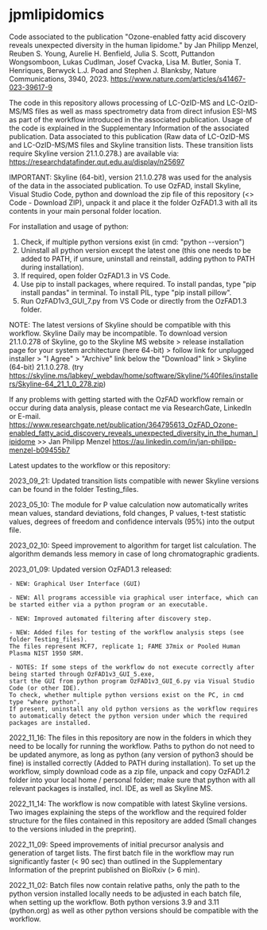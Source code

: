 # jpmlipidomics

Code associated to the publication "Ozone-enabled fatty acid discovery reveals unexpected diversity in the human lipidome." by 
Jan Philipp Menzel, Reuben S. Young, Aurelie H. Benfield, Julia S. Scott, Puttandon Wongsomboon, Lukas Cudlman, Josef Cvacka, Lisa M. Butler, Sonia T. Henriques, Berwyck L.J. Poad and Stephen J. Blanksby, Nature Communications, 3940, 2023.
https://www.nature.com/articles/s41467-023-39617-9

The code in this repository allows processing of LC-OzID-MS and LC-OzID-MS/MS files as well as mass spectrometry data from direct infusion ESI-MS as part of the workflow introduced in the associated publication. Usage of the code is explained in the Supplementary Information of the associated publication.
Data associated to this publication (Raw data of LC-OzID-MS and LC-OzID-MS/MS files and Skyline transition lists. These transition lists require Skyline version 21.1.0.278.) are available via:
https://researchdatafinder.qut.edu.au/display/n25697

IMPORTANT: Skyline (64-bit), version 21.1.0.278 was used for the analysis of the data in the associated publication. To use OzFAD, install Skyline, Visual Studio Code, python and download the zip file of this repository (<> Code - Download ZIP), unpack it and place it the folder OzFAD1.3 with all its contents in your main personal folder location.

For installation and usage of python: 
1) Check, if multiple python versions exist (in cmd: "python --version")
2) Uninstall all python version except the latest one (this one needs to be added to PATH, if unsure, uninstall and reinstall, adding python to PATH during installation).
3) If required, open folder OzFAD1.3 in VS Code.
4) Use pip to install packages, where required. To install pandas, type "pip install pandas" in terminal. To install PIL, type "pip install pillow".
5) Run OzFAD1v3_GUI_7.py from VS Code or directly from the OzFAD1.3 folder.

NOTE: The latest versions of Skyline should be compatible with this workflow. Skyline Daily may be incompatible. To download version 21.1.0.278 of Skyline, go to the Skyline MS website > release installation page for your system architecture (here 64-bit) > follow link for unplugged installer > "I Agree" > "Archive" link below the "Download" link > Skyline (64-bit) 21.1.0.278. (try https://skyline.ms/labkey/_webdav/home/software/Skyline/%40files/installers/Skyline-64_21_1_0_278.zip)

If any problems with getting started with the OzFAD workflow remain or occur during data analysis, please contact me via ResearchGate, LinkedIn or E-mail.
https://www.researchgate.net/publication/364795613_OzFAD_Ozone-enabled_fatty_acid_discovery_reveals_unexpected_diversity_in_the_human_lipidome >> Jan Philipp Menzel
https://au.linkedin.com/in/jan-philipp-menzel-b09455b7


Latest updates to the workflow or this repository:

2023_09_21: Updated transition lists compatible with newer Skyline versions can be found in the folder Testing_files.

2023_05_10: The module for P value calculation now automatically writes mean values, standard deviations, fold changes, P values, t-test statistic values, degrees of freedom and confidence intervals (95%) into the output file.

2023_02_10: Speed improvement to algorithm for target list calculation. The algorithm demands less memory in case of long chromatographic gradients.

2023_01_09: Updated version OzFAD1.3 released: 

    - NEW: Graphical User Interface (GUI)
    
    - NEW: All programs accessible via graphical user interface, which can be started either via a python program or an executable.
    
    - NEW: Improved automated filtering after discovery step.
    
    - NEW: Added files for testing of the workflow analysis steps (see folder Testing_files). 
    The files represent MCF7, replicate 1; FAME 37mix or Pooled Human Plasma NIST 1950 SRM.
    
    - NOTES: If some steps of the workflow do not execute correctly after being started through OzFAD1v3_GUI_5.exe, 
    start the GUI from python program OzFAD1v3_GUI_6.py via Visual Studio Code (or other IDE). 
    To check, whether multiple python versions exist on the PC, in cmd type "where python". 
    If present, uninstall any old python versions as the workflow requires to automatically detect the python version under which the required packages are installed.


2022_11_16: The files in this repository are now in the folders in which they need to be locally for running the workflow. Paths to python do not need to be updated anymore, as long as python (any version of python3 should be fine) is installed correctly (Added to PATH during installation). To set up the workflow, simply download code as a zip file, unpack and copy OzFAD1.2 folder into your local home / personal folder; make sure that python with all relevant packages is installed, incl. IDE, as well as Skyline MS.

2022_11_14: The workflow is now compatible with latest Skyline versions. Two images explaining the steps of the workflow and the required folder structure for the files contained in this repository are added (Small changes to the versions inluded in the preprint).

2022_11_09: Speed improvements of initial precursor analysis and generation of target lists. The first batch file in the workflow may run significantly faster (< 90 sec) than outlined in the Supplementary Information of the preprint published on BioRxiv (> 6 min).

2022_11_02: Batch files now contain relative paths, only the path to the python version installed locally needs to be adjusted in each batch file, when setting up the workflow. Both python versions 3.9 and 3.11 (python.org) as well as other python versions should be compatible with the workflow. 
